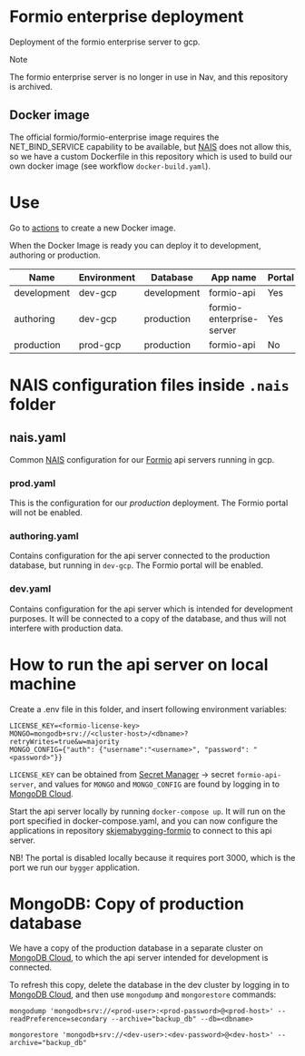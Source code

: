 # Formio enterprise deployment
Deployment of the formio enterprise server to gcp.

> [!NOTE]
> The formio enterprise server is no longer in use in Nav, and this repository is archived.

## Docker image
The official formio/formio-enterprise image requires the NET_BIND_SERVICE capability to be available,
but [NAIS](https://doc.nais.io/) does not allow this, so we have a custom Dockerfile in this repository which is used to
build our own docker image (see workflow `docker-build.yaml`).

# Use
Go to [actions](https://github.com/navikt/formio-enterprise-deployment/actions) to create a new Docker image.

When the Docker Image is ready you can deploy it to development, authoring or production.

| Name         | Environment | Database     | App name                 | Portal |
|--------------|-------------|--------------|--------------------------|--------|
| development  | dev-gcp     | development  | formio-api               | Yes    |
| authoring    | dev-gcp     | production   | formio-enterprise-server | Yes    |
| production   | prod-gcp    | production   | formio-api               | No     |

# NAIS configuration files inside `.nais` folder

## nais.yaml
Common [NAIS](https://doc.nais.io/) configuration for our [Formio](https://www.form.io/) api servers running in gcp.

### prod.yaml
This is the configuration for our _production_ deployment. The Formio portal will not be enabled.

### authoring.yaml
Contains configuration for the api server connected to the production database, but running in `dev-gcp`.
The Formio portal will be enabled.

### dev.yaml
Contains configuration for the api server which is intended for development purposes.
It will be connected to a copy of the database, and thus will not interfere with production data.

# How to run the api server on local machine

Create a .env file in this folder, and insert following environment variables:

    LICENSE_KEY=<formio-license-key>
    MONGO=mongodb+srv://<cluster-host>/<dbname>?retryWrites=true&w=majority
    MONGO_CONFIG={"auth": {"username":"<username>", "password": "<password>"}}

`LICENSE_KEY` can be obtained from [Secret Manager](https://console.cloud.google.com/security/secret-manager) ->
secret `formio-api-server`, and values for `MONGO` and `MONGO_CONFIG` are found by logging in to
[MongoDB Cloud](https://cloud.mongodb.com/).

Start the api server locally by running `docker-compose up`. It will run on the port specified in docker-compose.yaml,
and you can now configure the applications in repository
[skjemabygging-formio](https://github.com/navikt/skjemabygging-formio) to connect to this api server.

NB! The portal is disabled locally because it requires port 3000, which is the port we run our `bygger` application.

# MongoDB: Copy of production database

We have a copy of the production database in a separate cluster on [MongoDB Cloud](https://cloud.mongodb.com/),
to which the api server intended for development is connected.

To refresh this copy, delete the database in the dev cluster by logging in to [MongoDB Cloud](https://cloud.mongodb.com/),
and then use `mongodump` and `mongorestore` commands:

    mongodump 'mongodb+srv://<prod-user>:<prod-password>@<prod-host>' --readPreference=secondary --archive="backup_db" --db=<dbname>

    mongorestore 'mongodb+srv://<dev-user>:<dev-password>@<dev-host>' --archive="backup_db"
